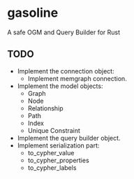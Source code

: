 # gasoline

A safe OGM and Query Builder for Rust

## TODO

* Implement the connection object:
    * Implement memgraph connection.
* Implement the model objects:
    * Graph
    * Node
    * Relationship
    * Path
    * Index
    * Unique Constraint
* Implement the query builder object.
* Implement serialization part:
    * to_cypher_value
    * to_cypher_properties
    * to_cypher_labels
